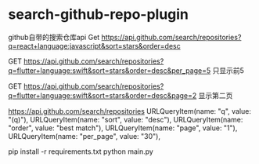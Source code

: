 # search-github-repo-plugin

github自带的搜索仓库api
Get
https://api.github.com/search/repositories?q=react+language:javascript&sort=stars&order=desc

GET https://api.github.com/search/repositories?q=flutter+language:swift&sort=stars&order=desc&per_page=5 只显示前5

GET https://api.github.com/search/repositories?q=flutter+language:swift&sort=stars&order=desc&page=2 显示第二页


https://api.github.com/search/repositories
URLQueryItem(name: "q", value: "\(q)"),
URLQueryItem(name: "sort", value: "desc"),
URLQueryItem(name: "order", value: "best match"),
URLQueryItem(name: "page", value: "1"),
URLQueryItem(name: "per_page", value: "30"),



pip install -r requirements.txt
python main.py

